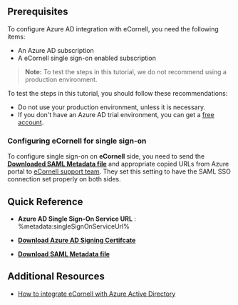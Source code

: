 ## Prerequisites

To configure Azure AD integration with eCornell, you need the following items:

- An Azure AD subscription
- A eCornell single sign-on enabled subscription

> **Note:**
> To test the steps in this tutorial, we do not recommend using a production environment.

To test the steps in this tutorial, you should follow these recommendations:

- Do not use your production environment, unless it is necessary.
- If you don't have an Azure AD trial environment, you can get a [free account](https://azure.microsoft.com/free/).

### Configuring eCornell for single sign-on

To configure single sign-on on **eCornell** side, you need to send the **[Downloaded SAML Metadata file](%metadata:metadataDownloadUrl%)** and appropriate copied URLs from Azure portal to [eCornell support team](mailto:jschichor@ecornell.com). They set this setting to have the SAML SSO connection set properly on both sides.

## Quick Reference

* **Azure AD Single Sign-On Service URL** : %metadata:singleSignOnServiceUrl%

* **[Download Azure AD Signing Certifcate](%metadata:CertificateDownloadRawUrl%)**

* **[Download SAML Metadata file](%metadata:metadataDownloadUrl%)**

## Additional Resources

* [How to integrate eCornell with Azure Active Directory](https://docs.microsoft.com/azure/active-directory/saas-apps/ecornell-tutorial)
